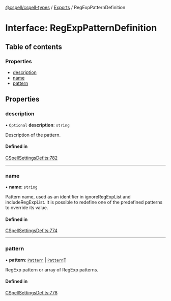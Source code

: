 [@cspell/cspell-types](../README.md) / [Exports](../modules.md) / RegExpPatternDefinition

# Interface: RegExpPatternDefinition

## Table of contents

### Properties

- [description](RegExpPatternDefinition.md#description)
- [name](RegExpPatternDefinition.md#name)
- [pattern](RegExpPatternDefinition.md#pattern)

## Properties

### description

• `Optional` **description**: `string`

Description of the pattern.

#### Defined in

[CSpellSettingsDef.ts:782](https://github.com/streetsidesoftware/cspell/blob/b9fa206/packages/cspell-types/src/CSpellSettingsDef.ts#L782)

___

### name

• **name**: `string`

Pattern name, used as an identifier in ignoreRegExpList and includeRegExpList.
It is possible to redefine one of the predefined patterns to override its value.

#### Defined in

[CSpellSettingsDef.ts:774](https://github.com/streetsidesoftware/cspell/blob/b9fa206/packages/cspell-types/src/CSpellSettingsDef.ts#L774)

___

### pattern

• **pattern**: [`Pattern`](../modules.md#pattern) \| [`Pattern`](../modules.md#pattern)[]

RegExp pattern or array of RegExp patterns.

#### Defined in

[CSpellSettingsDef.ts:778](https://github.com/streetsidesoftware/cspell/blob/b9fa206/packages/cspell-types/src/CSpellSettingsDef.ts#L778)
